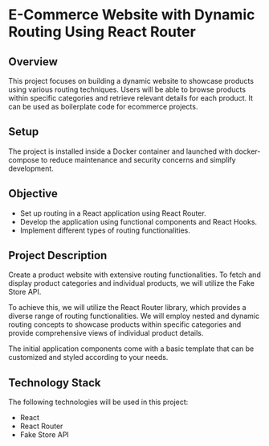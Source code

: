# E-Commerce Website with Dynamic Routing Using React Router

## Overview
This project focuses on building a dynamic website to showcase products using various routing techniques. Users will be able to browse products within specific categories and retrieve relevant details for each product. It can be used as boilerplate code for ecommerce projects.

## Setup
The project is installed inside a Docker container and launched with docker-compose to reduce maintenance and security concerns and simplify development.

## Objective
- Set up routing in a React application using React Router.
- Develop the application using functional components and React Hooks.
- Implement different types of routing functionalities.

## Project Description
Create a product website with extensive routing functionalities. To fetch and display product categories and individual products, we will utilize the Fake Store API.

To achieve this, we will utilize the React Router library, which provides a diverse range of routing functionalities. We will employ nested and dynamic routing concepts to showcase products within specific categories and provide comprehensive views of individual product details.

The initial application components come with a basic template that can be customized and styled according to your needs.

## Technology Stack
The following technologies will be used in this project:
- React
- React Router
- Fake Store API

